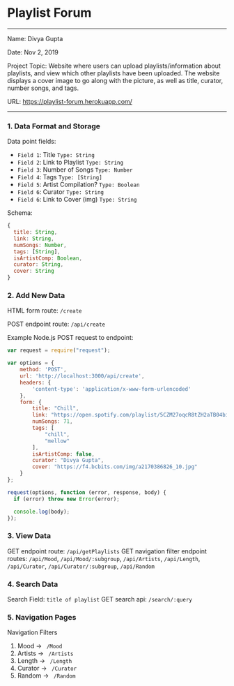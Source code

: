 
# Playlist Forum

---

Name: Divya Gupta

Date: Nov 2, 2019

Project Topic: Website where users can upload playlists/information about playlists, and view which other playlists have been uploaded. The website displays a cover image to go along with the picture, as well as title, curator, number songs, and tags.

URL: https://playlist-forum.herokuapp.com/

---


### 1. Data Format and Storage

Data point fields:
- `Field 1`: Title               `Type: String`
- `Field 2`: Link to Playlist    `Type: String`
- `Field 3`: Number of Songs     `Type: Number`
- `Field 4`: Tags                `Type: [String]`
- `Field 5`: Artist Compilation? `Type: Boolean`
- `Field 6`: Curator             `Type: String`
- `Field 6`: Link to Cover (img) `Type: String`

Schema: 
```javascript
{
  title: String,
  link: String,
  numSongs: Number,
  tags: [String],
  isArtistComp: Boolean,
  curator: String,
  cover: String
}
```

### 2. Add New Data

HTML form route: `/create`

POST endpoint route: `/api/create`

Example Node.js POST request to endpoint: 
```javascript
var request = require("request");

var options = { 
    method: 'POST',
    url: 'http://localhost:3000/api/create',
    headers: { 
        'content-type': 'application/x-www-form-urlencoded' 
    },
    form: { 
        title: "Chill",
        link: "https://open.spotify.com/playlist/5CZM27oqcR8tZH2aTB04bi?si=9Vt2Xk84RKiqNn8aAL-Jzg",
        numSongs: 71,
        tags: [
            "chill",
            "mellow"
        ],
        isArtistComp: false,
        curator: "Divya Gupta",
        cover: "https://f4.bcbits.com/img/a2170386826_10.jpg"
    } 
};

request(options, function (error, response, body) {
  if (error) throw new Error(error);

  console.log(body);
});
```

### 3. View Data

GET endpoint route: `/api/getPlaylists`
GET navigation filter endpoint routes: 
`/api/Mood`,
`/api/Mood/:subgroup`,
`/api/Artists`,
`/api/Length`,
`/api/Curator`,
`/api/Curator/:subgroup`,
`/api/Random`

### 4. Search Data

Search Field: `title of playlist`
GET search api: `/search/:query`

### 5. Navigation Pages

Navigation Filters
1. Mood -> `  /Mood  `
2. Artists -> `  /Artists  `
3. Length -> `  /Length  `
4. Curator -> `  /Curator  `
5. Random -> `  /Random  `

